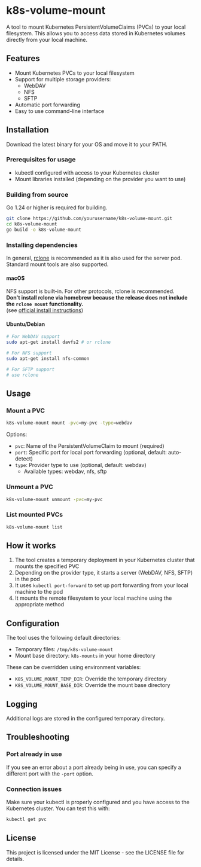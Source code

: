# k8s-volume-mount

A tool to mount Kubernetes PersistentVolumeClaims (PVCs) to your local filesystem. This allows you to access data stored in Kubernetes volumes directly from your local machine.

## Features

- Mount Kubernetes PVCs to your local filesystem
- Support for multiple storage providers:
  - WebDAV
  - NFS
  - SFTP
- Automatic port forwarding
- Easy to use command-line interface

## Installation
Download the latest binary for your OS and move it to your PATH.

### Prerequisites for usage

- kubectl configured with access to your Kubernetes cluster
- Mount libraries installed (depending on the provider you want to use)

### Building from source
Go 1.24 or higher is required for building.

```bash
git clone https://github.com/yourusername/k8s-volume-mount.git
cd k8s-volume-mount
go build -o k8s-volume-mount
```

### Installing dependencies
In general, [rclone](https://rclone.org/) is recommended as it is also used for the server pod.
Standard mount tools are also supported.

#### macOS
NFS support is built-in. 
For other protocols, rclone is recommended.  
**Don't install rclone via homebrew because the release does not include the ``rclone mount`` functionality.**  
(see [official install instructions](https://rclone.org/install/))


#### Ubuntu/Debian
```bash
# For WebDAV support
sudo apt-get install davfs2 # or rclone

# For NFS support
sudo apt-get install nfs-common

# For SFTP support
# use rclone
```

## Usage
### Mount a PVC
```bash
k8s-volume-mount mount -pvc=my-pvc -type=webdav
```
Options:
 - ``pvc``: Name of the PersistentVolumeClaim to mount (required)
 - ``port``: Specific port for local port forwarding (optional, default: auto-detect)
 - ``type``: Provider type to use (optional, default: webdav)
   - Available types: webdav, nfs, sftp

### Unmount a PVC
```bash
k8s-volume-mount unmount -pvc=my-pvc
```

### List mounted PVCs
```bash
k8s-volume-mount list
```

## How it works

1. The tool creates a temporary deployment in your Kubernetes cluster that mounts the specified PVC
2. Depending on the provider type, it starts a server (WebDAV, NFS, SFTP) in the pod
3. It uses ``kubectl port-forward`` to set up port forwarding from your local machine to the pod
4. It mounts the remote filesystem to your local machine using the appropriate method

## Configuration

The tool uses the following default directories:
- Temporary files: `/tmp/k8s-volume-mount`
- Mount base directory: `k8s-mounts` in your home directory

These can be overridden using environment variables:
- `K8S_VOLUME_MOUNT_TEMP_DIR`: Override the temporary directory
- `K8S_VOLUME_MOUNT_BASE_DIR`: Override the mount base directory

## Logging
Additional logs are stored in the configured temporary directory.

## Troubleshooting

### Port already in use

If you see an error about a port already being in use, you can specify a different port with the `-port` option.

### Connection issues

Make sure your kubectl is properly configured and you have access to the Kubernetes cluster. You can test this with:

```bash
kubectl get pvc
```

## License
This project is licensed under the MIT License - see the LICENSE file for details.